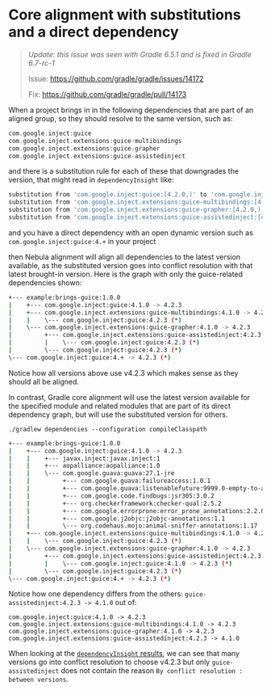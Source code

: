# Core alignment with substitutions and a direct dependency

> *_Update: this issue was seen with Gradle 6.5.1 and is fixed in Gradle 6.7-rc-1_*
>
> Issue: <https://github.com/gradle/gradle/issues/14172>
>
> Fix: <https://github.com/gradle/gradle/pull/14173>

When a project brings in in the following dependencies that are part of an aligned group, so they should resolve to the same version, such as:

```groovy
com.google.inject:guice
com.google.inject.extensions:guice-multibindings
com.google.inject.extensions:guice-grapher
com.google.inject.extensions:guice-assistedinject
```

and there is a substitution rule for each of these that downgrades the version, that might read in `dependencyInsight` like:

```sh
substitution from 'com.google.inject:guice:[4.2.0,)' to 'com.google.inject:guice:4.1.0'
substitution from 'com.google.inject.extensions:guice-multibindings:[4.2.0,)' to 'com.google.inject.extensions:guice-multibindings:4.1.0'
substitution from 'com.google.inject.extensions:guice-grapher:[4.2.0,)' to 'com.google.inject.extensions:guice-grapher:4.1.0'
substitution from 'com.google.inject.extensions:guice-assistedinject:[4.2.0,)' to 'com.google.inject.extensions:guice-assistedinject:4.1.0'
```

and you have a direct dependency with an open dynamic version such as `com.google.inject:guice:4.+` in your project

then Nebula alignment will align all dependencies to the latest version available, as the substituted version goes into conflict resolution with that latest brought-in version. Here is the graph with only the guice-related dependencies shown:

```sh
+--- example:brings-guice:1.0.0
|    +--- com.google.inject:guice:4.1.0 -> 4.2.3
|    +--- com.google.inject.extensions:guice-multibindings:4.1.0 -> 4.2.3
|    |    \--- com.google.inject:guice:4.2.3 (*)
|    \--- com.google.inject.extensions:guice-grapher:4.1.0 -> 4.2.3
|         +--- com.google.inject.extensions:guice-assistedinject:4.2.3
|         |    \--- com.google.inject:guice:4.2.3 (*)
|         \--- com.google.inject:guice:4.2.3 (*)
\--- com.google.inject:guice:4.+ -> 4.2.3 (*)
```

Notice how all versions above use v4.2.3 which makes sense as they should all be aligned.

In contrast, Gradle core alignment will use the latest version available for the specified module and related modules that are part of its direct dependency graph, but will use the substituted version for others.

```
./gradlew dependencies --configuration compileClasspath
```

```sh
+--- example:brings-guice:1.0.0
|    +--- com.google.inject:guice:4.1.0 -> 4.2.3
|    |    +--- javax.inject:javax.inject:1
|    |    +--- aopalliance:aopalliance:1.0
|    |    \--- com.google.guava:guava:27.1-jre
|    |         +--- com.google.guava:failureaccess:1.0.1
|    |         +--- com.google.guava:listenablefuture:9999.0-empty-to-avoid-conflict-with-guava
|    |         +--- com.google.code.findbugs:jsr305:3.0.2
|    |         +--- org.checkerframework:checker-qual:2.5.2
|    |         +--- com.google.errorprone:error_prone_annotations:2.2.0
|    |         +--- com.google.j2objc:j2objc-annotations:1.1
|    |         \--- org.codehaus.mojo:animal-sniffer-annotations:1.17
|    +--- com.google.inject.extensions:guice-multibindings:4.1.0 -> 4.2.3
|    |    \--- com.google.inject:guice:4.2.3 (*)
|    \--- com.google.inject.extensions:guice-grapher:4.1.0 -> 4.2.3
|         +--- com.google.inject.extensions:guice-assistedinject:4.2.3 -> 4.1.0
|         |    \--- com.google.inject:guice:4.1.0 -> 4.2.3 (*)
|         \--- com.google.inject:guice:4.2.3 (*)
\--- com.google.inject:guice:4.+ -> 4.2.3 (*)
```

Notice how one dependency differs from the others: `guice-assistedinject:4.2.3 -> 4.1.0` out of:

```
com.google.inject:guice:4.1.0 -> 4.2.3
com.google.inject.extensions:guice-multibindings:4.1.0 -> 4.2.3
com.google.inject.extensions:guice-grapher:4.1.0 -> 4.2.3
com.google.inject.extensions:guice-assistedinject:4.2.3 -> 4.1.0
```

When looking at the [`dependencyInsight` results](dependencyInsight.out), we can see that many versions go into conflict resolution to choose v4.2.3 but only `guice-assistedinject` does not contain the reason `By conflict resolution : between versions`.
